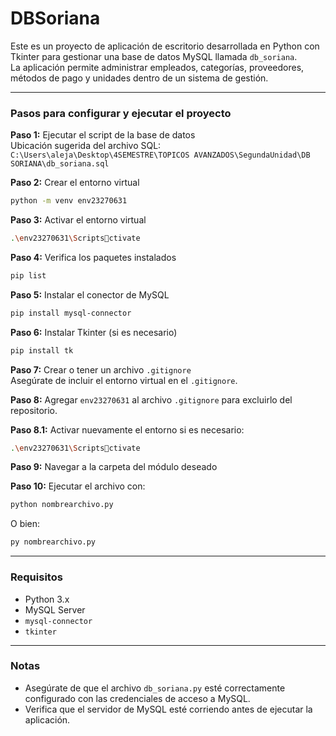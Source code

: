 # DBSoriana

Este es un proyecto de aplicación de escritorio desarrollada en Python con Tkinter para gestionar una base de datos MySQL llamada `db_soriana`.  
La aplicación permite administrar empleados, categorías, proveedores, métodos de pago y unidades dentro de un sistema de gestión.

---

### Pasos para configurar y ejecutar el proyecto

**Paso 1:** Ejecutar el script de la base de datos  
Ubicación sugerida del archivo SQL:  
`C:\Users\aleja\Desktop\4SEMESTRE\TOPICOS AVANZADOS\SegundaUnidad\DB SORIANA\db_soriana.sql`

**Paso 2:** Crear el entorno virtual  
```bash
python -m venv env23270631
```

**Paso 3:** Activar el entorno virtual  
```bash
.\env23270631\Scriptsctivate
```

**Paso 4:** Verifica los paquetes instalados  
```bash
pip list
```

**Paso 5:** Instalar el conector de MySQL  
```bash
pip install mysql-connector
```

**Paso 6:** Instalar Tkinter (si es necesario)  
```bash
pip install tk
```

**Paso 7:** Crear o tener un archivo `.gitignore`  
Asegúrate de incluir el entorno virtual en el `.gitignore`.

**Paso 8:** Agregar `env23270631` al archivo `.gitignore` para excluirlo del repositorio.

**Paso 8.1:** Activar nuevamente el entorno si es necesario:  
```bash
.\env23270631\Scriptsctivate
```

**Paso 9:** Navegar a la carpeta del módulo deseado

**Paso 10:** Ejecutar el archivo con:  
```bash
python nombrearchivo.py
```
O bien:  
```bash
py nombrearchivo.py
```

---

### Requisitos

- Python 3.x  
- MySQL Server  
- `mysql-connector`  
- `tkinter`  

---

### Notas

- Asegúrate de que el archivo `db_soriana.py` esté correctamente configurado con las credenciales de acceso a MySQL.
- Verifica que el servidor de MySQL esté corriendo antes de ejecutar la aplicación.
